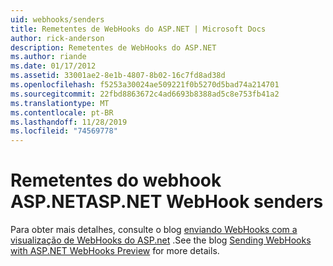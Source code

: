 ```yaml
---
uid: webhooks/senders
title: Remetentes de WebHooks do ASP.NET | Microsoft Docs
author: rick-anderson
description: Remetentes de WebHooks do ASP.NET
ms.author: riande
ms.date: 01/17/2012
ms.assetid: 33001ae2-8e1b-4807-8b02-16c7fd8ad38d
ms.openlocfilehash: f5253a30024ae509221f0b5270d5bad74a214701
ms.sourcegitcommit: 22fbd8863672c4ad6693b8388ad5c8e753fb41a2
ms.translationtype: MT
ms.contentlocale: pt-BR
ms.lasthandoff: 11/28/2019
ms.locfileid: "74569778"
---
```

# <a name="aspnet-webhook-senders"></a><span data-ttu-id="66b5d-103">Remetentes do webhook ASP.NET</span><span class="sxs-lookup"><span data-stu-id="66b5d-103">ASP.NET WebHook senders</span></span>

<span data-ttu-id="66b5d-104">Para obter mais detalhes, consulte o blog [enviando WebHooks com a visualização de WebHooks do ASP.net](https://blogs.msdn.com/b/webdev/archive/2015/09/15/sending-webhooks-with-asp-net-webhooks-preview.aspx) .</span><span class="sxs-lookup"><span data-stu-id="66b5d-104">See the blog [Sending WebHooks with ASP.NET WebHooks Preview](https://blogs.msdn.com/b/webdev/archive/2015/09/15/sending-webhooks-with-asp-net-webhooks-preview.aspx) for more details.</span></span>

